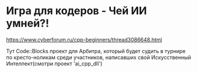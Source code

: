 # Игра для кодеров - Чей ИИ умней?!
 
 https://www.cyberforum.ru/cpp-beginners/thread3086648.html
 
 Тут Code::Blocks проект
 для Арбитра, который будет судить в турнире по кресто-ноликам среди участников,
 написавших свой Искусственный Интеллект(смотри проект 'ai_cpp_dll')